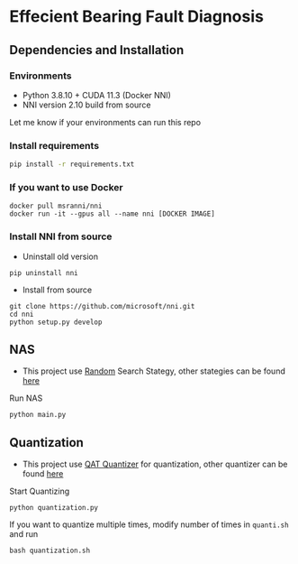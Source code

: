 # Effecient Bearing Fault Diagnosis

## Dependencies and Installation

### Environments

- Python 3.8.10 + CUDA 11.3 (Docker NNI)
- NNI version 2.10 build from source

Let me know if your environments can run this repo

### Install requirements

``` bash
pip install -r requirements.txt
```

### If you want to use Docker

``` terminal
docker pull msranni/nni
docker run -it --gpus all --name nni [DOCKER IMAGE]
```

### Install NNI from source

- Uninstall old version

``` terminal
pip uninstall nni
```

- Install from source

``` terminal
git clone https://github.com/microsoft/nni.git
cd nni
python setup.py develop
```

## NAS

- This project use [Random](https://nni.readthedocs.io/en/stable/reference/nas/strategy.html#nni.retiarii.strategy.Random) Search Stategy, other stategies can be found [here](https://nni.readthedocs.io/en/stable/nas/exploration_strategy.html)

Run NAS

``` terminal
python main.py
```

## Quantization

- This project use [QAT Quantizer](https://nni.readthedocs.io/en/stable/reference/compression/quantizer.html#qat-quantizer) for quantization, other quantizer can be found [here](https://nni.readthedocs.io/en/stable/compression/quantizer.html)

Start Quantizing

``` terminal
python quantization.py
```

If you want to quantize multiple times, modify number of times in `quanti.sh` and run

``` terminal
bash quantization.sh
```

